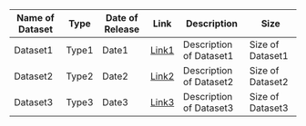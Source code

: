 | Name of Dataset | Type     | Date of Release | Link                      | Description                      | Size                     |
|-----------------|----------|-----------------|---------------------------|----------------------------------|--------------------------|
| Dataset1        | Type1    | Date1           | [Link1](http://link1.com) | Description of Dataset1          |Size of Dataset1          |
| Dataset2        | Type2    | Date2           | [Link2](http://link2.com) | Description of Dataset2          |Size of Dataset2          |
| Dataset3        | Type3    | Date3           | [Link3](http://link3.com) | Description of Dataset3          |Size of Dataset3          |
